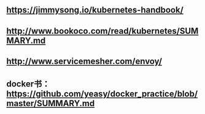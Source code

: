 https://jimmysong.io/kubernetes-handbook/
---
http://www.bookoco.com/read/kubernetes/SUMMARY.md
---
http://www.servicemesher.com/envoy/
---
docker书：https://github.com/yeasy/docker_practice/blob/master/SUMMARY.md
---
